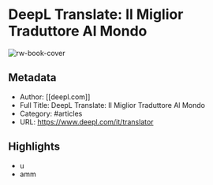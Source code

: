 # DeepL Translate: Il Miglior Traduttore Al Mondo

![rw-book-cover](https://readwise-assets.s3.amazonaws.com/static/images/article1.be68295a7e40.png)

## Metadata
- Author: [[deepl.com]]
- Full Title: DeepL Translate: Il Miglior Traduttore Al Mondo
- Category: #articles
- URL: https://www.deepl.com/it/translator

## Highlights
- u
- amm
